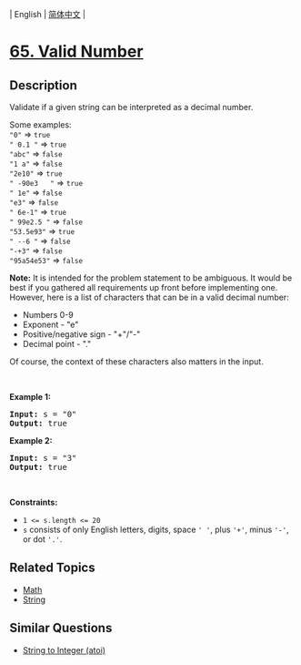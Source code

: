 
| English | [简体中文](README.md) |

# [65. Valid Number](https://leetcode-cn.com/problems/valid-number/)

## Description

<p>Validate if a given string can be interpreted as&nbsp;a decimal number.</p>

<p>Some examples:<br />
<code>&quot;0&quot;</code> =&gt; <code>true</code><br />
<code>&quot; 0.1 &quot;</code> =&gt; <code>true</code><br />
<code>&quot;abc&quot;</code> =&gt; <code>false</code><br />
<code>&quot;1 a&quot;</code> =&gt; <code>false</code><br />
<code>&quot;2e10&quot;</code> =&gt; <code>true</code><br />
<code>&quot; -90e3&nbsp; &nbsp;&quot;</code> =&gt; <code>true</code><br />
<code>&quot; 1e&quot;</code> =&gt; <code>false</code><br />
<code>&quot;e3&quot;</code> =&gt; <code>false</code><br />
<code>&quot; 6e-1&quot;</code> =&gt; <code>true</code><br />
<code>&quot; 99e2.5&nbsp;&quot;</code> =&gt; <code>false</code><br />
<code>&quot;53.5e93&quot;</code> =&gt; <code>true</code><br />
<code>&quot; --6 &quot;</code> =&gt; <code>false</code><br />
<code>&quot;-+3&quot;</code> =&gt; <code>false</code><br />
<code>&quot;95a54e53&quot;</code> =&gt; <code>false</code></p>

<p><strong>Note:</strong> It is intended for the problem statement to be ambiguous. It would be best if you gathered all requirements up front before implementing one. However, here is a list of characters that can be in a valid decimal number:</p>

<ul>
	<li>Numbers 0-9</li>
	<li>Exponent - &quot;e&quot;</li>
	<li>Positive/negative sign - &quot;+&quot;/&quot;-&quot;</li>
	<li>Decimal point - &quot;.&quot;</li>
</ul>

<p>Of course, the context of these characters also matters in the input.</p>

<p>&nbsp;</p>
<p><strong>Example 1:</strong></p>
<pre><strong>Input:</strong> s = "0"
<strong>Output:</strong> true
</pre><p><strong>Example 2:</strong></p>
<pre><strong>Input:</strong> s = "3"
<strong>Output:</strong> true
</pre>
<p>&nbsp;</p>
<p><strong>Constraints:</strong></p>

<ul>
	<li><code>1 &lt;= s.length &lt;= 20</code></li>
	<li><code>s</code> consists of only English letters, digits, space <code>&#39; &#39;</code>, plus <code>&#39;+&#39;</code>, minus <code>&#39;-&#39;</code>, or dot <code>&#39;.&#39;</code>.</li>
</ul>


## Related Topics

- [Math](https://leetcode-cn.com/tag/math)
- [String](https://leetcode-cn.com/tag/string)

## Similar Questions

- [String to Integer (atoi)](../string-to-integer-atoi/README_EN.md)
